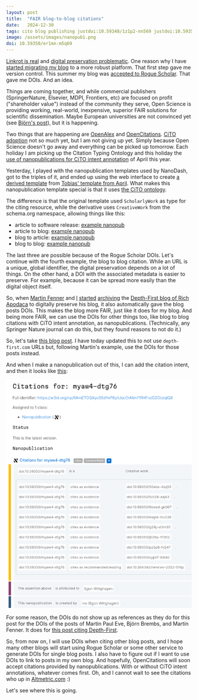 ```yaml
---
layout: post
title:  "FAIR blog-to-blog citations"
date:   2024-12-30
tags: cito blog publishing justdoi:10.59348/1z1p2-nn569 justdoi:10.59350/1nmwy-nhk20 justdoi:10.53731/3c6pm-xbp04
image: /assets/images/nanopub1.png
doi: 10.59350/er1mn-m5q69
---
```


[Linkrot is real](https://chem-bla-ics.linkedchemistry.info/2021/08/28/scholarly-journals-should-use-archived.html) and
[digital preservation problematic](https://doi.org/10.59348/1z1p2-nn569). One reason why I have
[started migrating my blog](https://chem-bla-ics.linkedchemistry.info/2023/07/27/archiving-and-updating-my-blog.html)
to a more robust platform. That first step gave me version control. This summer my blog was
[accepted to Rogue Scholar](https://chem-bla-ics.linkedchemistry.info/2024/07/21/rogue-scholar-and-more.html).
That gave me DOIs. And an idea.

Things are coming together, and while commercial publishers (SpringerNature, Elsevier, MDPI, Frontiers, etc)
are focused on profit ("shareholder value") instead of the community they serve, Open Science is providing
working, real-world, inexpensive, superior FAIR solutions for scientific dissemination. Maybe European
universities are not convinced yet (see [Björn's post](https://doi.org/10.59350/1nmwy-nhk20)), but it is
happening.

Two things that are happening are [OpenAlex](https://openalex.org/) and [OpenCitations](https://opencitations.net/).
[CiTO adoption](https://chem-bla-ics.linkedchemistry.info/tag/cito) not so much yet, but I am not giving up
yet. Simply because Open Science doesn't go away and everything can be picked up tomorrow. Each holiday
I am picking up the Citation Typing Ontology and this holiday the
[use of nanopublications for CiTO intent annotation](https://chem-bla-ics.linkedchemistry.info/2024/04/02/open-science-retreat-2.html)
of April this year.

Yesterday, I played with the nanopublication templates used by NanoDash, got to the triples of it, and
ended up using the web interface to create [a derived template](https://w3id.org/np/RA43F9EoOuzF0xoNUnCMNyFsfIqlsuWDdPHCnN0wCdCAw)
from [Tobias' template from April](https://w3id.org/np/RAX_4tWTyjFpO6nz63s14ucuejd64t2mK3IBlkwZ7jjLo).
What makes this nanopublication template special is that it uses [the CiTO ontology](https://github.com/SPAROntologies/cito).

The difference is that the original template used `ScholarlyWork` as type for the citing resource,
while the derivative uses `CreativeWork` from the schema.org namespace, allowing things like this:

* article to software release: [example nanopub](https://w3id.org/np/RAzmTPPM7v5Ilgvo-3aFRRZgdD3ImaUB434NtGlfI0G90)
* article to blog: [example nanopub](https://w3id.org/np/RAaRH1WhRgirso3JiTUJJ0XcBaRyHI6G4OZPdWBoIf17U)
* blog to article: [example nanopub](https://w3id.org/np/RAXL9q3jakrpaDh8oyVaNS1Y7JowmZm4tx4WcdIFMmg8g)
* blog to blog: [example nanopub](https://w3id.org/np/RAJOwolZUwUxuvPEhMFiQYHywJdWMWTlt_gnXoUbUBaYY)

The last three are possible because of the Rogue Scholar DOIs. Let's continue with the fourth example,
the blog to blog citation. While an URL is a unique, global identifier, the digital preservation depends
on a lot of things. On the other hand, a DOI with the associated metadata is easier to preserve. For example,
because it can be spread more easily than the digital object itself.

So, when [Martin Fenner](https://blog.front-matter.io/author/martin/) and
[I](https://chem-bla-ics.linkedchemistry.info/2024/12/08/rich-l-apodaca.html)
[started](https://chem-bla-ics.linkedchemistry.info/2024/12/27/archiving_blogs.html)
[archiving](https://doi.org/10.53731/3c6pm-xbp04)
the [Depth-First blog of Rich Apodaca](https://depth-first.com/) to digitally preserve his blog,
it also automatically gave the blog posts DOIs. This makes the blog more FAIR, just like it does
for my blog. And being more FAIR, we can use the DOIs for other things too, like blog to blog
citations with CiTO intent annotation, as nanopublications.
(Technically, any Springer Nature journal can do this, but they found reasons to not do it.)

So, let's take [this blog post](https://chem-bla-ics.linkedchemistry.info/2024/12/08/rich-l-apodaca.html).
I have today updated this to not use `depth-first.com` URLs but, following Martin's example, use the DOIs
for those posts instead.

And when I make a nanopublication out of this, I can add the citation intent, and then it looks like
[this](https://w3id.org/np/RAmETOQXyoS5dYeP8yhJscOrAIimf1RHFnzG2GtziqIQ8):

![](/assets/images/nanopub1.png)

For some reason, the DOIs do not show up as references as they do for this post for the DOIs of the
posts of Martin Paul Eve, Björn Brembs, and Martin Fenner. It does for
[this post citing Depth-First](https://chem-bla-ics.linkedchemistry.info/2009/11/19/chempedia-rdf-1-sparql-end-point.html).

So, from now on, I will use DOIs when citing other blog posts, and I hope many other blogs will
start using Rogue Scholar or some other service to generate DOIs for single blog posts.
I also have to figure out if I want to use DOIs to link to posts in my own blog.
And hopefully, OpenCitations will soon accept citations provided by nanopublications.
With or without CiTO intent annotations, whatever comes first. Oh, and I cannot wait to see
the citations who up in [Altmetric.com](https://www.altmetric.com/) :)

Let's see where this is going.
